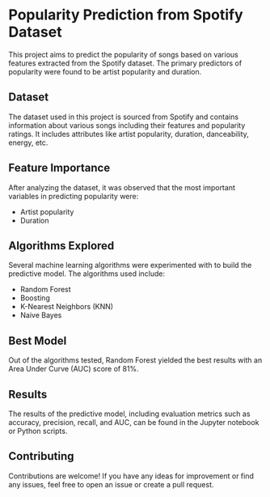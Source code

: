 # Popularity Prediction from Spotify Dataset

This project aims to predict the popularity of songs based on various features extracted from the Spotify dataset. The primary predictors of popularity were found to be artist popularity and duration.

## Dataset

The dataset used in this project is sourced from Spotify and contains information about various songs including their features and popularity ratings. It includes attributes like artist popularity, duration, danceability, energy, etc.

## Feature Importance

After analyzing the dataset, it was observed that the most important variables in predicting popularity were:
- Artist popularity
- Duration

## Algorithms Explored

Several machine learning algorithms were experimented with to build the predictive model. The algorithms used include:
- Random Forest
- Boosting
- K-Nearest Neighbors (KNN)
- Naive Bayes

## Best Model

Out of the algorithms tested, Random Forest yielded the best results with an Area Under Curve (AUC) score of 81%.

## Results

The results of the predictive model, including evaluation metrics such as accuracy, precision, recall, and AUC, can be found in the Jupyter notebook or Python scripts.

## Contributing

Contributions are welcome! If you have any ideas for improvement or find any issues, feel free to open an issue or create a pull request.
